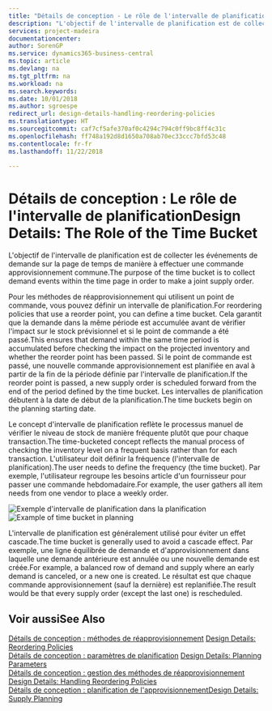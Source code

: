 ```yaml
---
title: "Détails de conception - Le rôle de l'intervalle de planification | Microsoft Docs"
description: "L'objectif de l'intervalle de planification est de collecter les événements de demande sur la page de temps de manière à effectuer une commande approvisionnement commune."
services: project-madeira
documentationcenter: 
author: SorenGP
ms.service: dynamics365-business-central
ms.topic: article
ms.devlang: na
ms.tgt_pltfrm: na
ms.workload: na
ms.search.keywords: 
ms.date: 10/01/2018
ms.author: sgroespe
redirect_url: design-details-handling-reordering-policies
ms.translationtype: HT
ms.sourcegitcommit: caf7cf5afe370af0c4294c794c0ff9bc8ff4c31c
ms.openlocfilehash: ff748a192d8d1650a708ab70ec33ccc7bfd53c48
ms.contentlocale: fr-fr
ms.lasthandoff: 11/22/2018

---
```

# <a name="design-details-the-role-of-the-time-bucket"></a><span data-ttu-id="3564b-103">Détails de conception : Le rôle de l'intervalle de planification</span><span class="sxs-lookup"><span data-stu-id="3564b-103">Design Details: The Role of the Time Bucket</span></span>
<span data-ttu-id="3564b-104">L'objectif de l'intervalle de planification est de collecter les événements de demande sur la page de temps de manière à effectuer une commande approvisionnement commune.</span><span class="sxs-lookup"><span data-stu-id="3564b-104">The purpose of the time bucket is to collect demand events within the time page in order to make a joint supply order.</span></span>  

 <span data-ttu-id="3564b-105">Pour les méthodes de réapprovisionnement qui utilisent un point de commande, vous pouvez définir un intervalle de planification.</span><span class="sxs-lookup"><span data-stu-id="3564b-105">For reordering policies that use a reorder point, you can define a time bucket.</span></span> <span data-ttu-id="3564b-106">Cela garantit que la demande dans la même période est accumulée avant de vérifier l'impact sur le stock prévisionnel et si le point de commande a été passé.</span><span class="sxs-lookup"><span data-stu-id="3564b-106">This ensures that demand within the same time period is accumulated before checking the impact on the projected inventory and whether the reorder point has been passed.</span></span> <span data-ttu-id="3564b-107">Si le point de commande est passé, une nouvelle commande approvisionnement est planifiée en aval à partir de la fin de la période définie par l'intervalle de planification.</span><span class="sxs-lookup"><span data-stu-id="3564b-107">If the reorder point is passed, a new supply order is scheduled forward from the end of the period defined by the time bucket.</span></span> <span data-ttu-id="3564b-108">Les intervalles de planification débutent à la date de début de la planification.</span><span class="sxs-lookup"><span data-stu-id="3564b-108">The time buckets begin on the planning starting date.</span></span>  

 <span data-ttu-id="3564b-109">Le concept d'intervalle de planification reflète le processus manuel de vérifier le niveau de stock de manière fréquente plutôt que pour chaque transaction.</span><span class="sxs-lookup"><span data-stu-id="3564b-109">The time-bucketed concept reflects the manual process of checking the inventory level on a frequent basis rather than for each transaction.</span></span> <span data-ttu-id="3564b-110">L'utilisateur doit définir la fréquence (l'intervalle de planification).</span><span class="sxs-lookup"><span data-stu-id="3564b-110">The user needs to define the frequency (the time bucket).</span></span> <span data-ttu-id="3564b-111">Par exemple, l'utilisateur regroupe les besoins article d'un fournisseur pour passer une commande hebdomadaire.</span><span class="sxs-lookup"><span data-stu-id="3564b-111">For example, the user gathers all item needs from one vendor to place a weekly order.</span></span>  

 <span data-ttu-id="3564b-112">![Exemple d'intervalle de planification dans la planification](media/nav_app_supply_planning_2_reorder_cycle.png "Exemple d'intervalle de planification dans la planification")</span><span class="sxs-lookup"><span data-stu-id="3564b-112">![Example of time bucket in planning](media/nav_app_supply_planning_2_reorder_cycle.png "Example of time bucket in planning")</span></span>  

 <span data-ttu-id="3564b-113">L'intervalle de planification est généralement utilisé pour éviter un effet cascade.</span><span class="sxs-lookup"><span data-stu-id="3564b-113">The time bucket is generally used to avoid a cascade effect.</span></span> <span data-ttu-id="3564b-114">Par exemple, une ligne équilibrée de demande et d'approvisionnement dans laquelle une demande antérieure est annulée ou une nouvelle demande est créée.</span><span class="sxs-lookup"><span data-stu-id="3564b-114">For example, a balanced row of demand and supply where an early demand is canceled, or a new one is created.</span></span> <span data-ttu-id="3564b-115">Le résultat est que chaque commande approvisionnement (sauf la dernière) est replanifiée.</span><span class="sxs-lookup"><span data-stu-id="3564b-115">The result would be that every supply order (except the last one) is rescheduled.</span></span>  

## <a name="see-also"></a><span data-ttu-id="3564b-116">Voir aussi</span><span class="sxs-lookup"><span data-stu-id="3564b-116">See Also</span></span>  
 <span data-ttu-id="3564b-117">[Détails de conception : méthodes de réapprovisionnement](design-details-reordering-policies.md) </span><span class="sxs-lookup"><span data-stu-id="3564b-117">[Design Details: Reordering Policies](design-details-reordering-policies.md) </span></span>  
 <span data-ttu-id="3564b-118">[Détails de conception : paramètres de planification](design-details-planning-parameters.md) </span><span class="sxs-lookup"><span data-stu-id="3564b-118">[Design Details: Planning Parameters](design-details-planning-parameters.md) </span></span>  
 <span data-ttu-id="3564b-119">[Détails de conception : gestion des méthodes de réapprovisionnement](design-details-handling-reordering-policies.md) </span><span class="sxs-lookup"><span data-stu-id="3564b-119">[Design Details: Handling Reordering Policies](design-details-handling-reordering-policies.md) </span></span>  
 [<span data-ttu-id="3564b-120">Détails de conception : planification de l'approvisionnement</span><span class="sxs-lookup"><span data-stu-id="3564b-120">Design Details: Supply Planning</span></span>](design-details-supply-planning.md)

